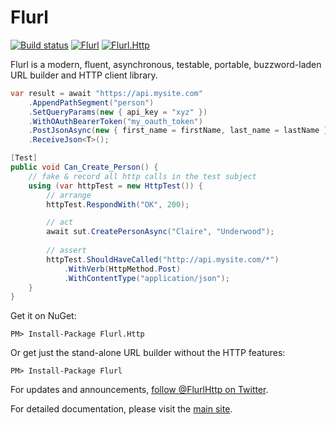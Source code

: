 # Flurl

[![Build status](https://ci.appveyor.com/api/projects/status/hec8ioqg0j07ttg5/branch/master?svg=true)](https://ci.appveyor.com/project/kroniak/flurl/branch/master)
[![Flurl](https://img.shields.io/nuget/v/Flurl.svg?maxAge=3600)](https://www.nuget.org/packages/Flurl/)
[![Flurl.Http](https://img.shields.io/nuget/v/Flurl.Http.svg?maxAge=3600)](https://www.nuget.org/packages/Flurl.Http/)

Flurl is a modern, fluent, asynchronous, testable, portable, buzzword-laden URL builder and HTTP client library.

````c#
var result = await "https://api.mysite.com"
    .AppendPathSegment("person")
    .SetQueryParams(new { api_key = "xyz" })
    .WithOAuthBearerToken("my_oauth_token")
    .PostJsonAsync(new { first_name = firstName, last_name = lastName })
    .ReceiveJson<T>();

[Test]
public void Can_Create_Person() {
    // fake & record all http calls in the test subject
    using (var httpTest = new HttpTest()) {
        // arrange
        httpTest.RespondWith("OK", 200);

        // act
        await sut.CreatePersonAsync("Claire", "Underwood");
        
        // assert
        httpTest.ShouldHaveCalled("http://api.mysite.com/*")
            .WithVerb(HttpMethod.Post)
            .WithContentType("application/json");
    }
}
````

Get it on NuGet:

`PM> Install-Package Flurl.Http`

Or get just the stand-alone URL builder without the HTTP features:

`PM> Install-Package Flurl`

For updates and announcements, [follow @FlurlHttp on Twitter](https://twitter.com/intent/user?screen_name=FlurlHttp).

For detailed documentation, please visit the [main site](https://flurl.dev). 
